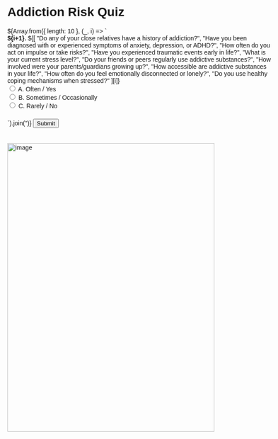 <!DOCTYPE html>
<html lang="en">
<head>
  <meta charset="UTF-8">
  <title>Addiction Risk Quiz</title>
  <style>
    body { font-family: Arial; max-width: 600px; margin: 2em auto; }
    .question { margin-bottom: 1.5em; }
    .results { font-size: 1.2em; margin-top: 2em; }
  </style>
</head>
<body>
  <h1>Addiction Risk Quiz</h1>
  <form id="quiz">
    <!-- Questions 1 to 10 -->
    ${Array.from({ length: 10 }, (_, i) => `
      <div class="question">
        <strong>${i+1}.</strong> ${[
          "Do any of your close relatives have a history of addiction?",
          "Have you been diagnosed with or experienced symptoms of anxiety, depression, or ADHD?",
          "How often do you act on impulse or take risks?",
          "Have you experienced traumatic events early in life?",
          "What is your current stress level?",
          "Do your friends or peers regularly use addictive substances?",
          "How involved were your parents/guardians growing up?",
          "How accessible are addictive substances in your life?",
          "How often do you feel emotionally disconnected or lonely?",
          "Do you use healthy coping mechanisms when stressed?"
        ][i]}
        <br>
        <label><input type="radio" name="q${i+1}" value="2"> A. Often / Yes</label><br>
        <label><input type="radio" name="q${i+1}" value="1"> B. Sometimes / Occasionally</label><br>
        <label><input type="radio" name="q${i+1}" value="0"> C. Rarely / No</label>
      </div>`).join('')}
    <button type="button" onclick="showResults()">Submit</button>
  </form>

  <div class="results" id="results"></div>

  <script>
    function showResults() {
      const form = document.getElementById('quiz');
      let score = 0;
      for (let i = 1; i <= 10; i++) {
        const v = form['q'+i].value;
        if (v === '') return alert('Please answer question '+i);
        score += parseInt(v);
      }
      const pct = Math.round((score / 20) * 100);
      let risk = pct <= 25 ? 'Low' : pct <= 60 ? 'Moderate' : 'High';
      document.getElementById('results').innerHTML = 
        `Your risk score is <strong>${pct}% (${risk} risk)</strong>.<br>` +
        (risk === 'High'
          ? 'You may benefit from stronger support and resources.'
          : risk === 'Moderate'
          ? 'You have some risk factors—stay mindful and practice coping strategies.'
          : 'You have relatively low risk—but healthy habits still matter!');
    }
  </script>
</body>
</html>
  <img width="468" height="652" alt="image" src="https://github.com/user-attachments/assets/ae84ad16-1062-406c-9145-1a115d62aea3" />
